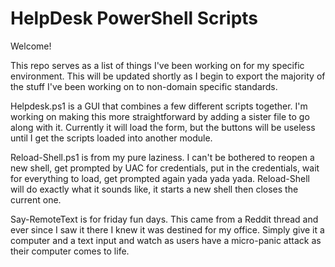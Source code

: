 # HelpDesk PowerShell Scripts
Welcome!

This repo serves as a list of things I've been working on for my specific environment. This will be updated shortly as I begin to export the majority of the stuff I've been working on to non-domain specific standards. 

Helpdesk.ps1 is a GUI that combines a few different scripts together. I'm working on making this more straightforward by adding a sister file to go along with it. Currently it will load the form, but the buttons will be useless until I get the scripts loaded into another module.

Reload-Shell.ps1 is from my pure laziness. I can't be bothered to reopen a new shell, get prompted by UAC for credentials, put in the credentials, wait for everything to load, get prompted again yada yada yada. Reload-Shell will do exactly what it sounds like, it starts a new shell then closes the current one. 

Say-RemoteText is for friday fun days. This came from a Reddit thread and ever since I saw it there I knew it was destined for my office. Simply give it a computer and a text input and watch as users have a micro-panic attack as their computer comes to life. 


